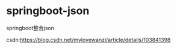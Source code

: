 # springboot-json

springboot整合json



csdn:https://blog.csdn.net/mylovewanzi/article/details/103841398